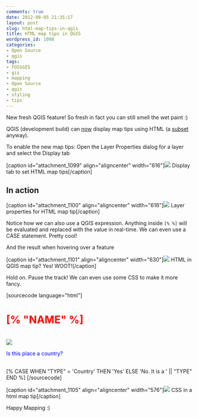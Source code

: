 ```yaml
---
comments: true
date: 2012-08-05 21:35:17
layout: post
slug: html-map-tips-in-qgis
title: HTML map tips in QGIS
wordpress_id: 1098
categories:
- Open Source
- qgis
tags:
- FOSSGIS
- gis
- mapping
- Open Source
- qgis
- styling
- tips
---
```


New fresh QGIS feature! So fresh in fact you can still smell the wet paint :)

QGIS (development build) can [now](https://github.com/qgis/Quantum-GIS/commit/8aa160bcb3548a881248c7d46d92c4f2e12ffc02) display map tips using HTML (a [subset](http://doc.qt.nokia.com/4.7-snapshot/richtext-html-subset.html) anyway).

To enable the new map tips: Open the Layer Properties dialog for a layer and select the Display tab

[caption id="attachment_1099" align="aligncenter" width="616"][![](http://woostuff.files.wordpress.com/2012/08/html.png)](http://woostuff.files.wordpress.com/2012/08/html.png) Display tab to set HTML map tips[/caption]


## In action


[caption id="attachment_1100" align="aligncenter" width="616"][![](http://woostuff.files.wordpress.com/2012/08/html-inaction.png)](http://woostuff.files.wordpress.com/2012/08/html-inaction.png) Layer properties for HTML map tip[/caption]

Notice how we can also use a QGIS expression. Anything inside `[% %]` will be evaluated and replaced with the value in real-time. We can even use a CASE statement. Pretty cool!

And the result when hovering over a feature

[caption id="attachment_1101" align="aligncenter" width="630"][![](http://woostuff.files.wordpress.com/2012/08/html-inaction2.png)](http://woostuff.files.wordpress.com/2012/08/html-inaction2.png) HTML in QGIS map tip? Yes! WOOT![/caption]

Hold on. Pause the track! We can even use some CSS to make it more fancy.

[sourcecode language="html"]

<style>
h1 {color:red;}
p.question {color:blue;}
</style>
<h1> [% "NAME" %] </h1>
<br>
<img src="[% "image" %]" />
<br>
<p class="question">Is this place a country?</p>
<br>
[% CASE WHEN "TYPE" = 'Country' THEN 'Yes' ELSE 'No. It is a ' || "TYPE" END %]
[/sourcecode]

[caption id="attachment_1105" align="aligncenter" width="576"][![](http://woostuff.files.wordpress.com/2012/08/css.png)](http://woostuff.files.wordpress.com/2012/08/css.png) CSS in a html map tip[/caption]

Happy Mapping :)
